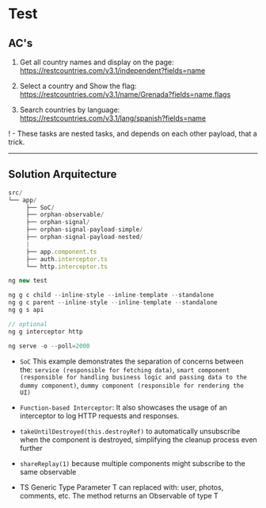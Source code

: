 # Test

## AC's

1.	Get all country names and display on the page: 
https://restcountries.com/v3.1/independent?fields=name

2.	Select a country and Show the flag: 
https://restcountries.com/v3.1/name/Grenada?fields=name,flags

3.	Search countries by language: 
https://restcountries.com/v3.1/lang/spanish?fields=name  


! - These tasks are nested tasks, and depends on each other payload, that a trick.

---

## Solution Arquitecture

```js
src/
└── app/
     ├── SoC/
     ├── orphan-observable/
     ├── orphan-signal/
     ├── orphan-signal-payload-simple/
     ├── orphan-signal-payload-nested/
     |
     ├── app.component.ts
     ├── auth.interceptor.ts
     └── http.interceptor.ts
```

```js
ng new test

ng g c child --inline-style --inline-template --standalone
ng g c parent --inline-style --inline-template --standalone
ng g s api

// optional
ng g interceptor http

ng serve -o --poll=2000
```

- `SoC`
This example demonstrates the separation of concerns between the: 
`service (responsible for fetching data)`, 
`smart component (responsible for handling business logic and passing data to the dummy component)`, 
`dummy component (responsible for rendering the UI)` 

- `Function-based Interceptor`: 
It also showcases the usage of an interceptor to log HTTP requests and responses.

- `takeUntilDestroyed(this.destroyRef)` to automatically unsubscribe when the component is destroyed, simplifying the cleanup process even further

- `shareReplay(1)` because multiple components might subscribe to the same observable

- TS Generic Type Parameter <T>
T can replaced with: user, photos, comments, etc. 
The method returns an Observable of type T

